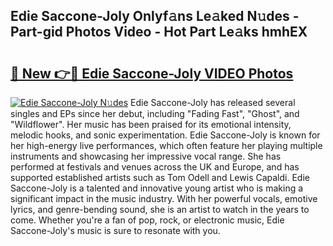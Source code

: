 ## Edie Saccone-Joly Onlyf𝚊ns Le𝚊ked N𝚞des - Part-gid Photos Video - Hot Part Le𝚊ks hmhEX

# <h2><a href="http://ac10044.deff.icu/?id=Edie+Saccone-Joly">🔗 New 👉🔴 Edie Saccone-Joly VIDEO Photos</a></h2>

[![Edie Saccone-Joly N𝚞des](https://i.imgur.com/rIISA9y.gif)](http://ac10044.deff.icu/?id=Edie+Saccone-Joly)
Edie Saccone-Joly has released several singles and EPs since her debut, including "Fading Fast", "Ghost", and "Wildflower". Her music has been praised for its emotional intensity, melodic hooks, and sonic experimentation. Edie Saccone-Joly is known for her high-energy live performances, which often feature her playing multiple instruments and showcasing her impressive vocal range. She has performed at festivals and venues across the UK and Europe, and has supported established artists such as Tom Odell and Lewis Capaldi. Edie Saccone-Joly is a talented and innovative young artist who is making a significant impact in the music industry. With her powerful vocals, emotive lyrics, and genre-bending sound, she is an artist to watch in the years to come. Whether you're a fan of pop, rock, or electronic music, Edie Saccone-Joly's music is sure to resonate with you.
